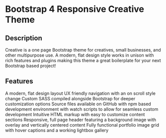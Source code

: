 # Bootstrap 4 Responsive Creative Theme

## Description
Creative is a one page Bootstrap theme for creatives, small businesses, and other multipurpose use. A modern, flat design style works in unison with rich features and plugins making this theme a great boilerplate for your next Bootstrap based project!

## Features
A modern, flat design layout
UX friendly navigation with an on scroll style change
Custom SASS compiled alongside Bootstrap for deeper customization options
Source files available on GitHub with npm based development environment with watch scripts to allow for seamless custom development
Intuitive HTML markup with easy to customize content sections
Responsive, full page header featuring a background image with overlay and vertically centered content
Fully functional portfolio image grid with hover captions and a working lightbox gallery

